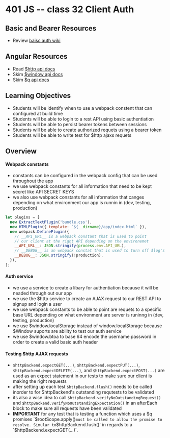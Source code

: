 401 JS -- class 32 Client Auth
=========================

## Basic and Bearer Resources
* Review [baisc auth wiki]

## Angular Resources
* Read [$http api docs]
* Skim [$window api docs]
* Skim [$q api docs]

## Learning Objectives
* Students will be identify when to use a webpack constent that can configured at build time
* Students will be able to login to a rest API using basic authentiation
* Students will be able to persist bearer tokens between sessions
* Students will be able to create authorized requets using a bearer token
* Students will be able to write test for $http ajaxs requets

## Overview
#### Webpack constants
* constants can be configured in the webpack config that can be used throughout the app
* we use webpack constants for all information that need to be kept secret like API SECRET KEYS
* we also use webpack constants for all information that canges depending on what environment our app is runnin in (dev, testing, production)


``` javascript   
let plugins = [
  new ExtractTextPlugin('bundle.css'),
  new HTMLPlugin({ template: `${__dirname}/app/index.html` }),
  new webpack.DefinePlugin({
    // __API_URL__ is a webpack constant that is used to point 
    // our client at the right API depending on the environemet
    __API_URL__: JSON.stringify(process.env.API_URL),
    // __DEBUG__ is an webpack constat that is used to turn off $log's logging in production
    __DEBUG__: JSON.stringify(!production),
  }),
];
```   

#### Auth service
* we use a service to create a libary for authentiation because it will be neaded through out our app
* we use the $http service to create an AJAX request to our REST API to signup and login a user
* we use webpack constants to be able to point are requets to a specific base URL depending on what environment are server is runinng in (dev, testing, production)
* we use $window.localStorage instead of window.localStorage because $Window suports are ability to test our auth service
* we use $window.btoa to base 64 encode the username:password in order to create a valid basic auth header

#### Testing $http AJAX requests
* `$httpBackend.expectGET(...)`, `$httpBackend.expectPUT(...)`, `$httpBackend.expectDELETE(...)`, and `$httpBackend.expectPOST(...)`  are used as an expect statement in our tests to make sure our client is making the right requests
* after setting up each test `$httpBackend.flush()` needs to be called inorder to for $httpBackend's outstanding requtests to be validated
* its also a wise idea to call `$httpBackend.verifyNoOutstandingRequest()` and `$httpBackend.verifyNoOutstandingExpectation()` in an afterEach block to make sure all requests have been validated
* **IMPORTANT** for any test that is testing a function which uses a $q promises `$rootScope.apply()` must be called to allow the promise to resolve. Simular to `$httpBackend.fush()` in regards to a `$httpBackend.expectGET(...)`. 


<!--links -->
[$http api docs]: https://docs.angularjs.org/api/ng/service/$http
[$window api docs]: https://docs.angularjs.org/api/ng/service/$window
[$q api docs]: https://docs.angularjs.org/api/ng/service/$q

[baisc auth wiki]: https://en.wikipedia.org/wiki/Basic_access_authentication
